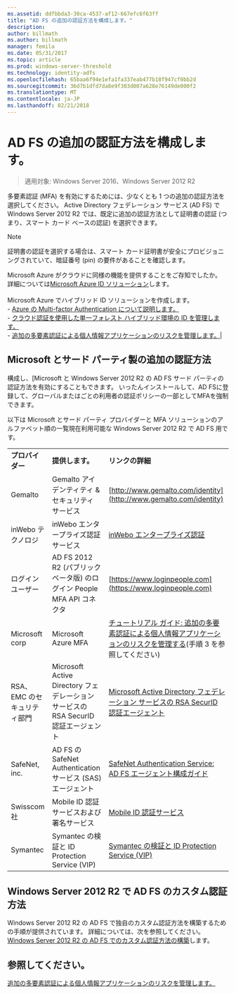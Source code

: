 ```yaml
---
ms.assetid: ddfbbda3-30ca-4537-af12-667efc6f63ff
title: "AD FS の追加の認証方法を構成します。"
description: 
author: billmath
ms.author: billmath
manager: femila
ms.date: 05/31/2017
ms.topic: article
ms.prod: windows-server-threshold
ms.technology: identity-adfs
ms.openlocfilehash: 65baa6f94e1efa1fa337eab477b18f947cf0bb2d
ms.sourcegitcommit: 36d7b1dfd7da8e9f303d007a628e76149de000f2
ms.translationtype: MT
ms.contentlocale: ja-JP
ms.lasthandoff: 02/21/2018
---
```

# <a name="configure-additional-authentication-methods-for-ad-fs"></a>AD FS の追加の認証方法を構成します。

>適用対象: Windows Server 2016、Windows Server 2012 R2

多要素認証 (MFA) を有効にするためには、少なくとも 1 つの追加の認証方法を選択してください。 Active Directory フェデレーション サービス (AD FS) で Windows Server 2012 R2 では、既定に追加の認証方法として証明書の認証 (つまり、スマート カード ベースの認証) を選択できます。

> [!NOTE]
> 証明書の認証を選択する場合は、スマート カード証明書が安全にプロビジョニングされていて、暗証番号 (pin) の要件があることを確認します。

Microsoft Azure がクラウドに同様の機能を提供することをご存知でしたか。 詳細については[Microsoft Azure ID ソリューション](http://aka.ms/m2w274)します。<br /><br />Microsoft Azure でハイブリッド ID ソリューションを作成します。<br /> - [Azure の Multi-factor Authentication について説明します。](http://aka.ms/ey6o9r)<br /> - [クラウド認証を使用した単一フォレスト ハイブリッド環境の ID を管理します。](http://aka.ms/g1jat8)<br /> - [追加の多要素認証による個人情報アプリケーションのリスクを管理します。](http://aka.ms/kt1bbm)|

## <a name="microsoft-and-third-party-additional-authentication-methods"></a>Microsoft とサード パーティ製の追加の認証方法
構成し、[Microsoft と Windows Server 2012 R2 の AD FS サード パーティの認証方法を有効にすることもできます。 いったんインストールして、AD FSに登録して、グローバルまたはごとの利用者の認証ポリシーの一部としてMFAを強制できます。

以下は Microsoft とサード パーティ プロバイダーと MFA ソリューションのアルファベット順の一覧現在利用可能な Windows Server 2012 R2 で AD FS 用です。

||||
|-|-|-|
|**プロバイダー**|**提供します。**|**リンクの詳細**|
|Gemalto|Gemalto アイデンティティ & セキュリティ サービス|[http://www.gemalto.com/identity](http://www.gemalto.com/identity)|
|inWebo テクノロジ|inWebo エンタープライズ認証サービス|[inWebo エンタープライズ認証](http://www.inwebo.com)|
|ログイン ユーザー|AD FS 2012 R2 (パブリック ベータ版) のログイン People MFA API コネクタ|[https://www.loginpeople.com](https://www.loginpeople.com)|
|Microsoft corp|Microsoft Azure MFA|[チュートリアル ガイド: 追加の多要素認証による個人情報アプリケーションのリスクを管理する](https://technet.microsoft.com/library/dn280946.aspx)(手順 3 を参照してください)|
|RSA、EMC のセキュリティ部門|Microsoft Active Directory フェデレーション サービスの RSA SecurID 認証エージェント|[Microsoft Active Directory フェデレーション サービスの RSA SecurID 認証エージェント](http://www.emc.com/security/rsa-securid/rsa-authentication-agents/microsoft-ad-fs.htm)|
|SafeNet, inc.|AD FS の SafeNet Authentication サービス (SAS) エージェント|[SafeNet Authentication Service: AD FS エージェント構成ガイド](http://www.safenet-inc.com/resources/integration-guide/data-protection/Safenet_Authentication_Service/SafeNet_Authentication_Service__AD_FS_Agent_Configuration_Guide/?langtype=1033)|
|Swisscom 社|Mobile ID 認証サービスおよび署名サービス|[Mobile ID 認証サービス](http://swisscom.ch/mid)|
|Symantec|Symantec の検証と ID Protection Service (VIP)|[Symantec の検証と ID Protection Service (VIP)](http://www.symantec.com/vip-authentication-service)|

## <a name="custom-authentication-method-for-ad-fs-in-windows-server-2012-r2"></a>Windows Server 2012 R2 で AD FS のカスタム認証方法
Windows Server 2012 R2 の AD FS で独自のカスタム認証方法を構築するための手順が提供されています。 詳細については、次を参照してください。[Windows Server 2012 R2 の AD FS でのカスタム認証方法の構築](https://go.microsoft.com/fwlink/?LinkID=511980)します。

## <a name="see-also"></a>参照してください。
[追加の多要素認証による個人情報アプリケーションのリスクを管理します。](Manage-Risk-with-Additional-Multi-Factor-Authentication-for-Sensitive-Applications.md)



